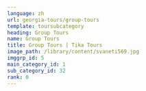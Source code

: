 ```yaml
---
language: zh
url: georgia-tours/group-tours
template: toursubcategory
heading: Group Tours
name: Group Tours
title: Group Tours | Tika Tours
image_path: /library/content/svaneti569.jpg
imggrp_id: 5
main_category_id: 1
sub_category_id: 32
rank: 0
---
```

<div class="row content-row"><!-- 2228 (0)-->

</div>
